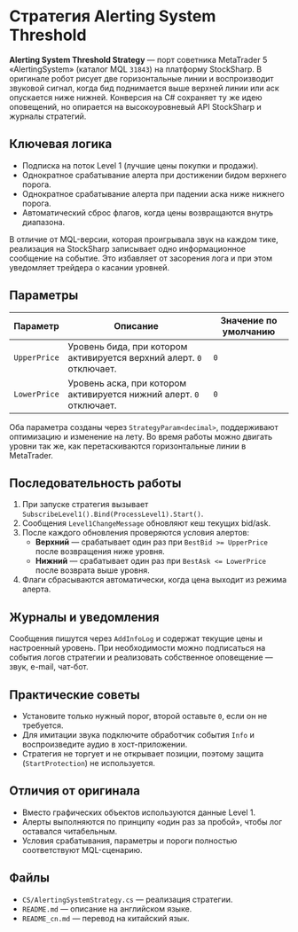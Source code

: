 # Стратегия Alerting System Threshold

**Alerting System Threshold Strategy** — порт советника MetaTrader 5 «AlertingSystem» (каталог MQL `31843`) на платформу StockSharp. В оригинале робот рисует две горизонтальные линии и воспроизводит звуковой сигнал, когда бид поднимается выше верхней линии или аск опускается ниже нижней. Конверсия на C# сохраняет ту же идею оповещений, но опирается на высокоуровневый API StockSharp и журналы стратегий.

## Ключевая логика

* Подписка на поток Level 1 (лучшие цены покупки и продажи).
* Однократное срабатывание алерта при достижении бидом верхнего порога.
* Однократное срабатывание алерта при падении аска ниже нижнего порога.
* Автоматический сброс флагов, когда цены возвращаются внутрь диапазона.

В отличие от MQL-версии, которая проигрывала звук на каждом тике, реализация на StockSharp записывает одно информационное сообщение на событие. Это избавляет от засорения лога и при этом уведомляет трейдера о касании уровней.

## Параметры

| Параметр | Описание | Значение по умолчанию |
|----------|----------|------------------------|
| `UpperPrice` | Уровень бида, при котором активируется верхний алерт. `0` отключает. | `0` |
| `LowerPrice` | Уровень аска, при котором активируется нижний алерт. `0` отключает. | `0` |

Оба параметра созданы через `StrategyParam<decimal>`, поддерживают оптимизацию и изменение на лету. Во время работы можно двигать уровни так же, как перетаскиваются горизонтальные линии в MetaTrader.

## Последовательность работы

1. При запуске стратегия вызывает `SubscribeLevel1().Bind(ProcessLevel1).Start()`.
2. Сообщения `Level1ChangeMessage` обновляют кеш текущих bid/ask.
3. После каждого обновления проверяются условия алертов:
   * **Верхний** — срабатывает один раз при `BestBid >= UpperPrice` после возвращения ниже уровня.
   * **Нижний** — срабатывает один раз при `BestAsk <= LowerPrice` после возврата выше уровня.
4. Флаги сбрасываются автоматически, когда цена выходит из режима алерта.

## Журналы и уведомления

Сообщения пишутся через `AddInfoLog` и содержат текущие цены и настроенный уровень. При необходимости можно подписаться на события логов стратегии и реализовать собственное оповещение — звук, e-mail, чат-бот.

## Практические советы

* Установите только нужный порог, второй оставьте `0`, если он не требуется.
* Для имитации звука подключите обработчик события `Info` и воспроизведите аудио в хост-приложении.
* Стратегия не торгует и не открывает позиции, поэтому защита (`StartProtection`) не используется.

## Отличия от оригинала

* Вместо графических объектов используются данные Level 1.
* Алерты выполняются по принципу «один раз за пробой», чтобы лог оставался читабельным.
* Условия срабатывания, параметры и пороги полностью соответствуют MQL-сценарию.

## Файлы

* `CS/AlertingSystemStrategy.cs` — реализация стратегии.
* `README.md` — описание на английском языке.
* `README_cn.md` — перевод на китайский язык.
